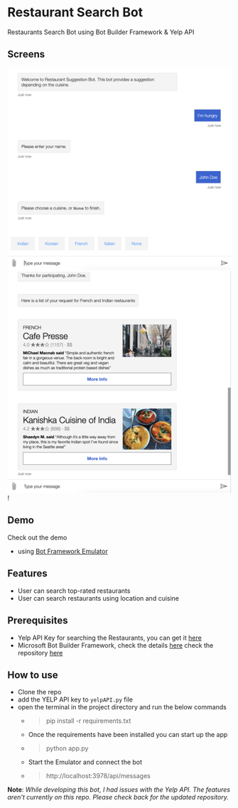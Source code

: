 # Restaurant Search Bot
Restaurants Search Bot using Bot Builder Framework & Yelp API

## Screens
![ScreenShot](./ui_screen_1.PNG) ![ScreenShot](./ui_screen_2.PNG) !

## Demo
Check out the demo
- using [Bot Framework Emulator ](https://drive.google.com/file/d/1DLzDwjPa9hGLjwlgbm9023--rD0UBeyE/view?usp=sharing)

## Features
- User can search top-rated restaurants
- User can search restaurants using location and cuisine

## Prerequisites
- Yelp API Key for searching the Restaurants, you can get it [here](https://www.yelp.com/developers/documentation/v3/authentication)
- Microsoft Bot Builder Framework, check the details [here](https://docs.microsoft.com/en-us/azure/bot-service/python/bot-builder-python-quickstart?view=azure-bot-service-4.0#create-a-bot) check the repository [here](https://github.com/microsoft/BotBuilder-Samples)

## How to use
- Clone the repo
- add the YELP API key to `yelpAPI.py` file
- open the terminal in the project directory and run the below commands
  - > pip install -r requirements.txt
  - Once the requirements have been installed you can start up the app
  - > python app.py
  - Start the Emulator and connect the bot
  - > http://localhost:3978/api/messages
  
  
  
  
 **Note**: *While developing this bot, I had issues with the Yelp API. The features aren't currently on this repo. Please check back for the updated repository.*
